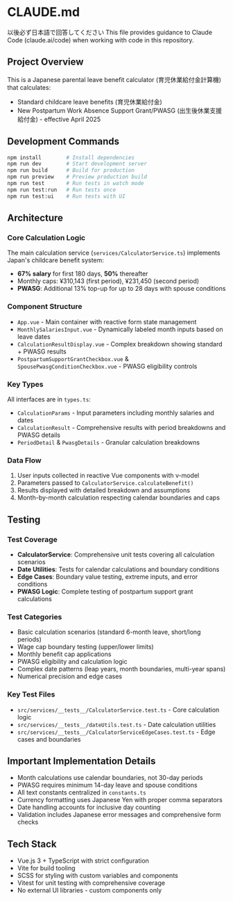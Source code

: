 # CLAUDE.md
以後必ず日本語で回答してください
This file provides guidance to Claude Code (claude.ai/code) when working with code in this repository.

## Project Overview

This is a Japanese parental leave benefit calculator (育児休業給付金計算機) that calculates:
- Standard childcare leave benefits (育児休業給付金)
- New Postpartum Work Absence Support Grant/PWASG (出生後休業支援給付金) - effective April 2025

## Development Commands

```bash
npm install        # Install dependencies
npm run dev        # Start development server
npm run build      # Build for production
npm run preview    # Preview production build
npm run test       # Run tests in watch mode
npm run test:run   # Run tests once
npm run test:ui    # Run tests with UI
```

## Architecture

### Core Calculation Logic
The main calculation service (`services/CalculatorService.ts`) implements Japan's childcare benefit system:
- **67% salary** for first 180 days, **50%** thereafter
- Monthly caps: ¥310,143 (first period), ¥231,450 (second period)  
- **PWASG**: Additional 13% top-up for up to 28 days with spouse conditions

### Component Structure
- `App.vue` - Main container with reactive form state management
- `MonthlySalariesInput.vue` - Dynamically labeled month inputs based on leave dates
- `CalculationResultDisplay.vue` - Complex breakdown showing standard + PWASG results
- `PostpartumSupportGrantCheckbox.vue` & `SpousePwasgConditionCheckbox.vue` - PWASG eligibility controls

### Key Types
All interfaces are in `types.ts`:
- `CalculationParams` - Input parameters including monthly salaries and dates
- `CalculationResult` - Comprehensive results with period breakdowns and PWASG details
- `PeriodDetail` & `PwasgDetails` - Granular calculation breakdowns

### Data Flow
1. User inputs collected in reactive Vue components with v-model
2. Parameters passed to `CalculatorService.calculateBenefit()`
3. Results displayed with detailed breakdown and assumptions
4. Month-by-month calculation respecting calendar boundaries and caps

## Testing

### Test Coverage
- **CalculatorService**: Comprehensive unit tests covering all calculation scenarios
- **Date Utilities**: Tests for calendar calculations and boundary conditions  
- **Edge Cases**: Boundary value testing, extreme inputs, and error conditions
- **PWASG Logic**: Complete testing of postpartum support grant calculations

### Test Categories
- Basic calculation scenarios (standard 6-month leave, short/long periods)
- Wage cap boundary testing (upper/lower limits)
- Monthly benefit cap applications
- PWASG eligibility and calculation logic
- Complex date patterns (leap years, month boundaries, multi-year spans)
- Numerical precision and edge cases

### Key Test Files
- `src/services/__tests__/CalculatorService.test.ts` - Core calculation logic
- `src/services/__tests__/dateUtils.test.ts` - Date calculation utilities
- `src/services/__tests__/CalculatorServiceEdgeCases.test.ts` - Edge cases and boundaries

## Important Implementation Details

- Month calculations use calendar boundaries, not 30-day periods
- PWASG requires minimum 14-day leave and spouse conditions 
- All text constants centralized in `constants.ts`
- Currency formatting uses Japanese Yen with proper comma separators
- Date handling accounts for inclusive day counting
- Validation includes Japanese error messages and comprehensive form checks

## Tech Stack
- Vue.js 3 + TypeScript with strict configuration
- Vite for build tooling
- SCSS for styling with custom variables and components
- Vitest for unit testing with comprehensive coverage
- No external UI libraries - custom components only
